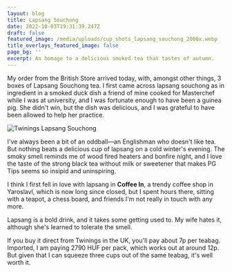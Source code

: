 ```yaml
---
layout: blog
title: Lapsang Souchong
date: 2022-10-03T19:31:39.247Z
draft: false
featured_image: /media/uploads/cup_shots_lapsang_souchong_2000x.webp
title_overlays_featured_image: false
page_bg: ''
excerpt: An homage to a delicious smoked tea that tastes of autumn.
---
```


My order from the British Store arrived today, with, amongst other things, 3 boxes of Lapsang Souchong tea. I first came across lapsang souchong as in ingredient in a smoked duck dish a friend of mine cooked for Masterchef while I was at university, and I was fortunate enough to have been a guinea pig. She didn't win, but the dish was delicious, and I was grateful to have been allowed to help her practice.

![Twinings Lapsang Souchong](/media/uploads/1-twinings-lapsang-souchong-50-tea-bags_900x.progressive.webp)

I've always been a bit of an oddball—an Englishman who doesn't like tea. But nothing beats a delicious cup of lapsang on a cold winter's evening. The smoky smell reminds me of wood fired heaters and bonfire night, and I love the taste of the strong black tea without milk or sweetener that makes PG Tips seems so insipid and uninspiring.

I think I first fell in love with lapsang in **Coffee In**, a trendy coffee shop in Yaroslavl, which is now long since closed, but I spent hours there, sitting with a teapot, a chess board, and friends I'm not really in touch with any more.

Lapsang is a bold drink, and it takes some getting used to. My wife hates it, although she's learned to tolerate the smell.

If you buy it direct from Twinings in the UK, you'll pay about 7p per teabag. Imported, I am paying 2790 HUF per pack, which works out at around 12p. But given that I can squeeze three cups out of the same teabag, it's well worth it.
